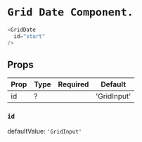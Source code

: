 `Grid Date Component.`
======================



```javascript
<GridDate
  id="start"
/>
```

Props
-----

| Prop | Type | Required | Default |
| ---- | ---- | -------- | ------- |
| id | ? |  | 'GridInput' |

### `id`

defaultValue: `'GridInput'`

